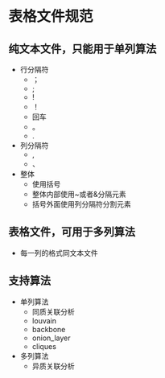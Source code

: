 # 表格文件规范

## 纯文本文件，只能用于单列算法

* 行分隔符
    * ；
    * ;
    * !
    * ！
    * 回车
    * 。
    * .
* 列分隔符
    * ,
    * 、
* 整体
    * 使用括号
    * 整体内部使用~或者&分隔元素
    * 括号外面使用列分隔符分割元素

## 表格文件，可用于多列算法

* 每一列的格式同文本文件

## 支持算法

* 单列算法
    * 同质关联分析
    * louvain
    * backbone
    * onion_layer
    * cliques
* 多列算法
    * 异质关联分析
      
